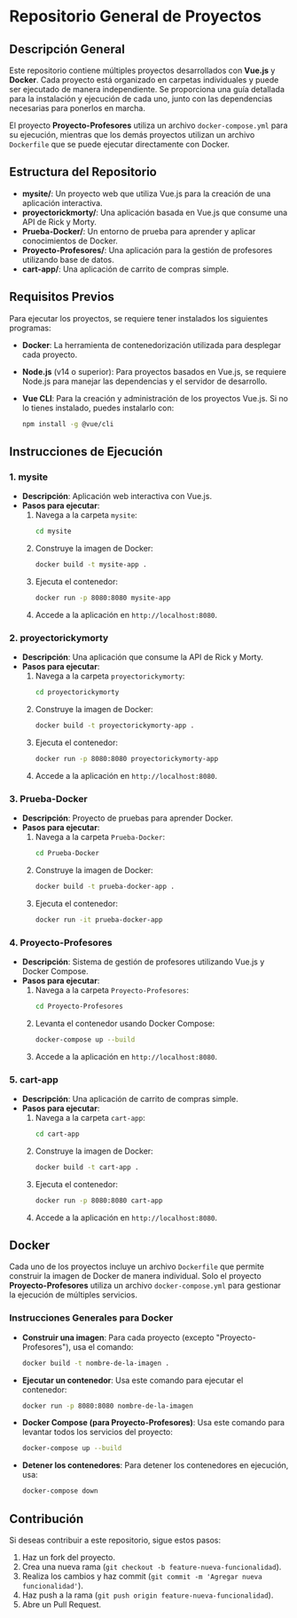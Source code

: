 # Repositorio General de Proyectos

## Descripción General
Este repositorio contiene múltiples proyectos desarrollados con **Vue.js** y **Docker**. Cada proyecto está organizado en carpetas individuales y puede ser ejecutado de manera independiente. Se proporciona una guía detallada para la instalación y ejecución de cada uno, junto con las dependencias necesarias para ponerlos en marcha.

El proyecto **Proyecto-Profesores** utiliza un archivo `docker-compose.yml` para su ejecución, mientras que los demás proyectos utilizan un archivo `Dockerfile` que se puede ejecutar directamente con Docker.

## Estructura del Repositorio

- **mysite/**: Un proyecto web que utiliza Vue.js para la creación de una aplicación interactiva.
- **proyectorickmorty/**: Una aplicación basada en Vue.js que consume una API de Rick y Morty.
- **Prueba-Docker/**: Un entorno de prueba para aprender y aplicar conocimientos de Docker.
- **Proyecto-Profesores/**: Una aplicación para la gestión de profesores utilizando base de datos.
- **cart-app/**: Una aplicación de carrito de compras simple.

## Requisitos Previos

Para ejecutar los proyectos, se requiere tener instalados los siguientes programas:

- **Docker**: La herramienta de contenedorización utilizada para desplegar cada proyecto.
- **Node.js** (v14 o superior): Para proyectos basados en Vue.js, se requiere Node.js para manejar las dependencias y el servidor de desarrollo.
- **Vue CLI**: Para la creación y administración de los proyectos Vue.js. Si no lo tienes instalado, puedes instalarlo con:

    ```bash
    npm install -g @vue/cli
    ```

## Instrucciones de Ejecución

### 1. **mysite**
   - **Descripción**: Aplicación web interactiva con Vue.js.
   - **Pasos para ejecutar**:
     1. Navega a la carpeta `mysite`:
        ```bash
        cd mysite
        ```
     2. Construye la imagen de Docker:
        ```bash
        docker build -t mysite-app .
        ```
     3. Ejecuta el contenedor:
        ```bash
        docker run -p 8080:8080 mysite-app
        ```
     4. Accede a la aplicación en `http://localhost:8080`.

### 2. **proyectorickymorty**
   - **Descripción**: Una aplicación que consume la API de Rick y Morty.
   - **Pasos para ejecutar**:
     1. Navega a la carpeta `proyectorickymorty`:
        ```bash
        cd proyectorickymorty
        ```
     2. Construye la imagen de Docker:
        ```bash
        docker build -t proyectorickymorty-app .
        ```
     3. Ejecuta el contenedor:
        ```bash
        docker run -p 8080:8080 proyectorickymorty-app
        ```
     4. Accede a la aplicación en `http://localhost:8080`.

### 3. **Prueba-Docker**
   - **Descripción**: Proyecto de pruebas para aprender Docker.
   - **Pasos para ejecutar**:
     1. Navega a la carpeta `Prueba-Docker`:
        ```bash
        cd Prueba-Docker
        ```
     2. Construye la imagen de Docker:
        ```bash
        docker build -t prueba-docker-app .
        ```
     3. Ejecuta el contenedor:
        ```bash
        docker run -it prueba-docker-app
        ```

### 4. **Proyecto-Profesores**
   - **Descripción**: Sistema de gestión de profesores utilizando Vue.js y Docker Compose.
   - **Pasos para ejecutar**:
     1. Navega a la carpeta `Proyecto-Profesores`:
        ```bash
        cd Proyecto-Profesores
        ```
     2. Levanta el contenedor usando Docker Compose:
        ```bash
        docker-compose up --build
        ```
     3. Accede a la aplicación en `http://localhost:8080`.

### 5. **cart-app**
   - **Descripción**: Una aplicación de carrito de compras simple.
   - **Pasos para ejecutar**:
     1. Navega a la carpeta `cart-app`:
        ```bash
        cd cart-app
        ```
     2. Construye la imagen de Docker:
        ```bash
        docker build -t cart-app .
        ```
     3. Ejecuta el contenedor:
        ```bash
        docker run -p 8080:8080 cart-app
        ```
     4. Accede a la aplicación en `http://localhost:8080`.

## Docker

Cada uno de los proyectos incluye un archivo `Dockerfile` que permite construir la imagen de Docker de manera individual. Solo el proyecto **Proyecto-Profesores** utiliza un archivo `docker-compose.yml` para gestionar la ejecución de múltiples servicios. 

### Instrucciones Generales para Docker

- **Construir una imagen**: Para cada proyecto (excepto "Proyecto-Profesores"), usa el comando:

    ```bash
    docker build -t nombre-de-la-imagen .
    ```

- **Ejecutar un contenedor**: Usa este comando para ejecutar el contenedor:

    ```bash
    docker run -p 8080:8080 nombre-de-la-imagen
    ```

- **Docker Compose (para Proyecto-Profesores)**: Usa este comando para levantar todos los servicios del proyecto:

    ```bash
    docker-compose up --build
    ```

- **Detener los contenedores**: Para detener los contenedores en ejecución, usa:

    ```bash
    docker-compose down
    ```

## Contribución

Si deseas contribuir a este repositorio, sigue estos pasos:

1. Haz un fork del proyecto.
2. Crea una nueva rama (`git checkout -b feature-nueva-funcionalidad`).
3. Realiza los cambios y haz commit (`git commit -m 'Agregar nueva funcionalidad'`).
4. Haz push a la rama (`git push origin feature-nueva-funcionalidad`).
5. Abre un Pull Request.


